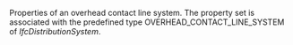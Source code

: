 Properties of an overhead contact line system. The property set is associated with the predefined type OVERHEAD_CONTACT_LINE_SYSTEM of _IfcDistributionSystem_.

<!-- end of short definition -->

